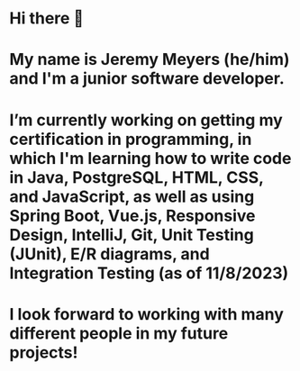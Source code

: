 # Hi there 👋
# My name is Jeremy Meyers (he/him) and I'm a junior software developer.
# I’m currently working on getting my certification in programming, in which I'm learning how to write code in Java, PostgreSQL, HTML, CSS, and JavaScript, as well as using Spring Boot, Vue.js, Responsive Design, IntelliJ, Git, Unit Testing (JUnit), E/R diagrams, and Integration Testing (as of 11/8/2023)
# I look forward to working with many different people in my future projects! 

